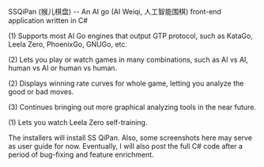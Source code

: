 SSQiPan (猴儿棋盘) -- An AI go (AI Weiqi, 人工智能围棋) front-end application written in C#

(1) Supports most AI Go engines that output GTP protocol, such as KataGo, Leela Zero, PhoenixGo, GNUGo, etc.

(2) Lets you play or watch games in many combinations, such as AI vs AI, human vs AI or human vs human.

(2) Displays winning rate curves for whole game, letting you analyze the good or bad moves.

(3) Continues bringing out more graphical analyzing tools in the near future.

(1) Lets you watch Leela Zero self-training.

The installers will install SS QiPan. Also, some screenshots here may serve as user guide for now. Eventually, I will also post the full C# code after a period of bug-fixing and feature enrichment.
